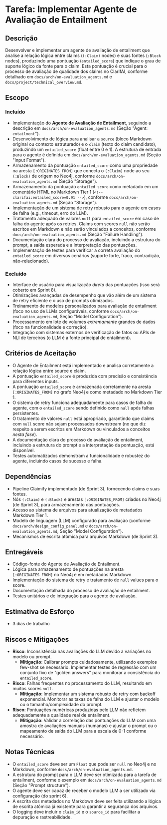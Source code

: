 # Tarefa: Implementar Agente de Avaliação de Entailment

## Descrição
Desenvolver e implementar um agente de avaliação de entailment que analise a relação lógica entre claims (`(:Claim)` nodes) e suas fontes (`:Block` nodes), produzindo uma pontuação (`entailed_score`) que indique o grau de suporte lógico da fonte para o claim. Esta pontuação é crucial para o processo de avaliação de qualidade dos claims no ClarifAI, conforme detalhado em `docs/arch/on-evaluation_agents.md` e `docs/project/technical_overview.md`.

## Escopo

### Incluído
- Implementação do **Agente de Avaliação de Entailment**, seguindo a descrição em `docs/arch/on-evaluation_agents.md` (Seção "Agent: `entailment`").
- Desenvolvimento de lógica para analisar a `source` (bloco Markdown original ou contexto estruturado) e o `claim` (texto do claim candidato), produzindo um `entailed_score` (float entre 0 e 1). A estrutura de entrada para o agente é definida em `docs/arch/on-evaluation_agents.md` (Seção "Input Format").
- Armazenamento da pontuação `entailed_score` como uma propriedade na aresta `[:ORIGINATES_FROM]` que conecta o `(:Claim)` node ao seu `(:Block)` de origem no Neo4j, conforme `docs/arch/on-evaluation_agents.md` (Seção "Storage").
- Armazenamento da pontuação `entailed_score` como metadado em um comentário HTML no Markdown Tier 1 (`<!-- clarifai:entailed_score=0.91 -->`), conforme `docs/arch/on-evaluation_agents.md` (Seção "Storage").
- Implementação de um sistema de retry robusto para o agente em casos de falha (e.g., timeout, erro do LLM).
- Tratamento adequado de valores `null` para `entailed_score` em caso de falha do agente após os retries. Claims com scores `null` não serão escritos em Markdown e não serão vinculados a conceitos, conforme `docs/arch/on-evaluation_agents.md` (Seção "Failure Handling").
- Documentação clara do processo de avaliação, incluindo a estrutura do prompt, a saída esperada e a interpretação das pontuações.
- Implementação de testes para verificar a correta avaliação do `entailed_score` em diversos cenários (suporte forte, fraco, contradição, não-relacionado).

### Excluído
- Interface de usuário para visualização *direta* das pontuações (isso será coberto em Sprint 8).
- Otimizações avançadas de desempenho que vão além de um sistema de retry eficiente e o uso de prompts otimizados.
- Treinamento de modelos personalizados para avaliação de entailment (foco no uso de LLMs configuráveis, conforme `docs/arch/on-evaluation_agents.md`, Seção "Model Configuration").
- Processamento em lote de volumes *extremamente* grandes de dados (foco na funcionalidade e correção).
- Integração com sistemas externos de verificação de fatos ou APIs de NLI de terceiros (o LLM é a fonte principal de entailment).

## Critérios de Aceitação
- O Agente de Entailment está implementado e analisa corretamente a relação lógica entre source e claim.
- A pontuação `entailed_score` é produzida com precisão e consistência para diferentes inputs.
- A pontuação `entailed_score` é armazenada corretamente na aresta `[:ORIGINATES_FROM]` no grafo Neo4j e como metadado no Markdown Tier 1.
- O sistema de retry funciona adequadamente para casos de falha do agente, com o `entailed_score` sendo definido como `null` após falhas persistentes.
- O tratamento de valores `null` está apropriado, garantindo que claims com `null` score não sejam processados downstream (no que diz respeito a serem escritos em Markdown ou vinculados a conceitos *nesta fase*).
- A documentação clara do processo de avaliação de entailment, incluindo a estrutura do prompt e a interpretação da pontuação, está disponível.
- Testes automatizados demonstram a funcionalidade e robustez do agente, incluindo casos de sucesso e falha.

## Dependências
- Pipeline Claimify implementado (de Sprint 3), fornecendo claims e suas fontes.
- Nós `(:Claim)` e `(:Block)` e arestas `[:ORIGINATES_FROM]` criados no Neo4j (de Sprint 3), para armazenamento das pontuações.
- Acesso ao sistema de arquivos para atualização de metadados Markdown Tier 1.
- Modelo de linguagem (LLM) configurado para avaliação (conforme `docs/arch/design_config_panel.md` e `docs/arch/on-evaluation_agents.md`, Seção "Model Configuration").
- Mecanismos de escrita atômica para arquivos Markdown (de Sprint 3).

## Entregáveis
- Código-fonte do Agente de Avaliação de Entailment.
- Lógica para armazenamento de pontuações na aresta `[:ORIGINATES_FROM]` no Neo4j e em metadados Markdown.
- Implementação do sistema de retry e tratamento de `null` values para o score.
- Documentação detalhada do processo de avaliação de entailment.
- Testes unitários e de integração para o agente de avaliação.

## Estimativa de Esforço
- 3 dias de trabalho

## Riscos e Mitigações
- **Risco**: Inconsistência nas avaliações do LLM devido a variações no modelo ou prompt.
  - **Mitigação**: Calibrar prompts cuidadosamente, utilizando exemplos few-shot se necessário. Implementar testes de regressão com um conjunto fixo de "golden answers" para monitorar a consistência do `entailed_score`.
- **Risco**: Falhas frequentes no processamento do LLM, resultando em muitos scores `null`.
  - **Mitigação**: Implementar um sistema robusto de retry com backoff exponencial. Monitorar as taxas de falha do LLM e ajustar o modelo ou o tamanho/complexidade do prompt.
- **Risco**: Pontuações numéricas produzidas pelo LLM não refletem adequadamente a qualidade real de entailment.
  - **Mitigação**: Validar a correlação das pontuações do LLM com uma amostra de avaliações manuais (humanas) e ajustar o prompt ou o mapeamento de saída do LLM para a escala de 0-1 conforme necessário.

## Notas Técnicas
- O `entailed_score` deve ser um `Float` que pode ser `null` no Neo4j e no Markdown, conforme `docs/arch/on-evaluation_agents.md`.
- A estrutura do prompt para o LLM deve ser otimizada para a tarefa de entailment, conforme o exemplo em `docs/arch/on-evaluation_agents.md` (Seção "Prompt structure").
- O agente deve ser capaz de receber o modelo LLM a ser utilizado via configuração (do sprint 6).
- A escrita dos metadados no Markdown deve ser feita utilizando a lógica de escrita atômica já existente para garantir a segurança dos arquivos.
- O logging deve incluir o `claim_id` e o `source_id` para facilitar a depuração e rastreabilidade.
